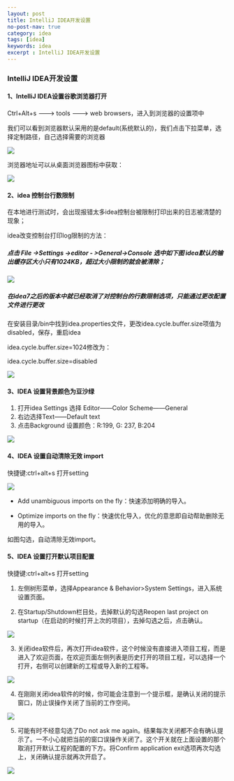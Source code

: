 ```yaml
---
layout: post
title: IntelliJ IDEA开发设置
no-post-nav: true
category: idea
tags: [idea]
keywords: idea
excerpt : IntelliJ IDEA开发设置
---
```


### IntelliJ IDEA开发设置

#### 1、IntelliJ IDEA设置谷歌浏览器打开

Ctrl+Alt+s ---> tools ---> web browsers，进入到浏览器的设置项中

我们可以看到浏览器默认采用的是default(系统默认的)，我们点击下拉菜单，选择定制路径，自己选择需要的浏览器

![](https://luopengfei3000.github.io/assets/images/2019/idea/2019-04-05-idea-dev-setting/01.png)

浏览器地址可以从桌面浏览器图标中获取：

![](https://luopengfei3000.github.io/assets/images/2019/idea/2019-04-05-idea-dev-setting/02.png)

#### 2、idea 控制台行数限制

在本地进行测试时，会出现报错太多idea控制台被限制打印出来的日志被清楚的现象；

idea改变控制台打印log限制的方法：

##### 点击 File ->Settings ->editor - >General->Console 选中如下图 idea默认的输出缓存区大小只有1024KB，超过大小限制的就会被清除；

![](https://luopengfei3000.github.io/assets/images/2019/idea/2019-04-05-idea-dev-setting/03.png)

##### 在idea7之后的版本中就已经取消了对控制台的行数限制选项，只能通过更改配置文件进行更改

在安装目录/bin中找到idea.properties文件，更改idea.cycle.buffer.size项值为disabled，保存，重启idea

idea.cycle.buffer.size=1024修改为：

idea.cycle.buffer.size=disabled

![](https://luopengfei3000.github.io/assets/images/2019/idea/2019-04-05-idea-dev-setting/04.png)

#### 3、IDEA 设置背景颜色为豆沙绿

1. 打开idea Settings 选择 Editor——Color Scheme——General
2. 右边选择Text——Default text
3. 点击Background 设置颜色：R:199,  G: 237,  B:204

![](https://luopengfei3000.github.io/assets/images/2019/idea/2019-04-05-idea-dev-setting/05.png)

#### 4、IDEA 设置自动清除无效 import

快捷键:ctrl+alt+s 打开setting

![](https://luopengfei3000.github.io/assets/images/2019/idea/2019-04-05-idea-dev-setting/06.png)

- Add unambiguous imports on the fly：快速添加明确的导入。

- Optimize imports on the fly：快速优化导入，优化的意思即自动帮助删除无用的导入。

如图勾选，自动清除无效import。

#### 5、IDEA 设置打开默认项目配置

快捷键:ctrl+alt+s 打开setting

1. 左侧树形菜单，选择Appearance & Behavior>System Settings，进入系统设置页面。

2. 在Startup/Shutdown栏目处，去掉默认的勾选Reopen last project on startup（在启动的时候打开上次的项目），去掉勾选之后，点击确认。

![](https://luopengfei3000.github.io/assets/images/2019/idea/2019-04-05-idea-dev-setting/07.png)

3. 关闭idea软件后，再次打开idea软件，这个时候没有直接进入项目工程，而是进入了欢迎页面，在欢迎页面左侧列表是历史打开的项目工程，可以选择一个打开，右侧可以创建新的工程或导入新的工程等。

![](https://luopengfei3000.github.io/assets/images/2019/idea/2019-04-05-idea-dev-setting/08.png)

4. 在刚刚关闭idea软件的时候，你可能会注意到一个提示框，是确认关闭的提示窗口，防止误操作关闭了当前的工作空间。

![](https://luopengfei3000.github.io/assets/images/2019/idea/2019-04-05-idea-dev-setting/09.png)

5. 可能有时不经意勾选了Do not ask me again。结果每次关闭都不会有确认提示了。一不小心就把当前的窗口误操作关闭了。这个开关就在上面设置的那个取消打开默认工程的配置的下方。将Confirm application exit选项再次勾选上，关闭确认提示就再次开启了。

![](https://luopengfei3000.github.io/assets/images/2019/idea/2019-04-05-idea-dev-setting/10.png)



